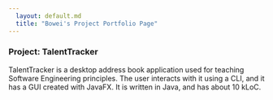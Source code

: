 ```yaml
---
  layout: default.md
  title: "Bowei's Project Portfolio Page"
---
```


### Project: TalentTracker

TalentTracker is a desktop address book application used for teaching Software Engineering principles. The user interacts with it using a CLI, and it has a GUI created with JavaFX. It is written in Java, and has about 10 kLoC.

